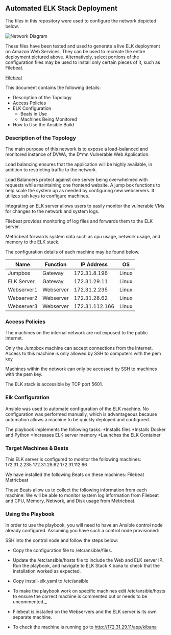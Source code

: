 ## Automated ELK Stack Deployment

The files in this repository were used to configure the network depicted below.

![Network Diagram](Diagrams/Submission12.drawio)

These files have been tested and used to generate a live ELK deployment on Amazon Web Services. They can be used to recreate the entire deployment pictured above. Alternatively, select portions of the configuration files may be used to install only certain pieces of it, such as Filebeat.

[Filebeat](Ansible/Filebeat.yml.txt)

This document contains the following details:
- Description of the Topology
- Access Policies
- ELK Configuration
  - Beats in Use
  - Machines Being Monitored
- How to Use the Ansible Build


### Description of the Topology

The main purpose of this network is to expose a load-balanced and monitored instance of DVWA, the D*mn Vulnerable Web Application.

Load balancing ensures that the application will be highly available, in addition to restricting traffic to the network.

Load Balancers protect against one server being overwhelmed with requests while maintaining one frontend website. A jump box functions to help scale the system up as needed by configuring new webservers.  It utilizes ssh keys to configure machines.

Integrating an ELK server allows users to easily monitor the vulnerable VMs for changes to the network and system logs.

Filebeat provides monitoring of log files and forwards them to the ELK server.

Metricbeat forwards system data such as cpu usage, network usage, and memory to the ELK stack.

The configuration details of each machine may be found below.

| Name       | Function  | IP Address     | OS    |
|------------|-----------|----------------|-------|
| Jumpbox    | Gateway   | 172.31.8.196   | Linux |
| ELK Server | Gateway   | 172.31.29.11   | Linux |
| Webserver1 | Webserver | 172.31.2.235   | Linux |
| Webserver2 | Webserver | 172.31.28.62   | Linux |
| Webserver3 | Webserver | 172.31.112.166 | Linux |

### Access Policies

The machines on the internal network are not exposed to the public Internet. 

Only the Jumpbox machine can accept connections from the Internet. Access to this machine is only allowed by SSH to computers with the pem key

Machines within the network can only be accessed by SSH to machines with the pem key.  

The ELK stack is accessible by TCP port 5601.


### Elk Configuration

Ansible was used to automate configuration of the ELK machine. No configuration was performed manually, which is advantageous because automation allows a machine to be quickly deployed and configured.

The playbook implements the following tasks:
*Installs files
*Installs Docker and Python
*Increases ELK server memory
*Launches the ELK Container 

### Target Machines & Beats
This ELK server is configured to monitor the following machines:
172.31.2.235
172.31.28.62
172.31.112.66

We have installed the following Beats on these machines:
Filebeat
Metricbeat

These Beats allow us to collect the following information from each machine:
We will be able to monitor system log information from Filebeat and CPU, Memory, Network, and Disk usage from Metricbeat.

### Using the Playbook
In order to use the playbook, you will need to have an Ansible control node already configured. Assuming you have such a control node provisioned: 

SSH into the control node and follow the steps below:
- Copy the configuration file to /etc/ansible/files.
- Update the /etc/ansible/hosts file to include the Web and ELK server IP.
Run the playbook, and navigate to ELK Stack Kibana to check that the installation worked as expected.

- Copy install-elk.yaml to /etc/ansible
- To make the playbook work on specific machines edit /etc/ansible/hosts to ensure the correct machine is commented out or needs to be uncommented._
- Filebeat is installed on the Webservers and the ELK server is its own separate machine.
- To check the machine is running go to http://172.31.29.11/app/kibana
